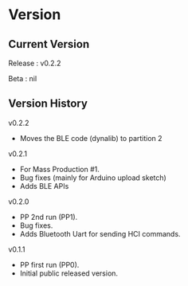 # Version


## Current Version

Release : v0.2.2

Beta	: nil


## Version History

v0.2.2

* Moves the BLE code (dynalib) to partition 2 

v0.2.1

* For Mass Production #1.
* Bug fixes (mainly for Arduino upload sketch)
* Adds BLE APIs

v0.2.0

* PP 2nd run (PP1).
* Bug fixes.
* Adds Bluetooth Uart for sending HCI commands.

v0.1.1

* PP first run (PP0).
* Initial public released version.

